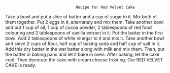                                    Recipe for Red Velvet Cake

Take a bowl and put a slice of butter and a cup of sugar in it. 
Mix both of them together.
Put 2 eggs in it, alternately and mix them.
Take another bowl and put 1 cup of oil, 1 cup of cocoa powder, 2 tablespoons of red food colouring and 2 tablespoons of vanilla extract in it.
Put the batter in the first bowl.
Add 2 tablespoons of white vinegar to it and mix it.
Take another bowl and sieve 2 cups of flour, half cup of baking soda and half cup of salt in it.
Add this dry batter in the wet batter along with milk and mix them.
Then, put the batter in baking pans and let it bake in oven.
After baking, let the cake cool.
Then decorate the cake with cream cheese frosting.
Our RED VELVET CAKE is ready.